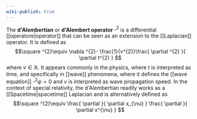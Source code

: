 ```yaml
---
wiki-publish: true
---
```

The **d'Alembertian** or **d'Alembert operator** $\square ^{2}$ is a differential [[operatore|operator]] that can be seen as an extension to the [[Laplacian]] operator. It is defined as
$$\square ^{2}\equiv \nabla ^{2}- \frac{1}{v^{2}}\frac{ \partial ^{2} }{ \partial t^{2} } $$
where $v\in \mathbb{R}$. It appears commonly in the physics, where $t$ is interpreted as time, and specifically in [[wave]] phenomena, where it defines the [[wave equation]] $\square ^{2}\psi=0$ and $v$ is interpreted as wave propagation speed. In the context of special relativity, the d'Alembertian readily works as a [[Spacetime|spacetime]] Laplacian and is alternatively defined as
$$\square ^{2}\equiv \frac{ \partial  }{ \partial x_{\nu} } \frac{ \partial  }{ \partial x^{\nu} } $$
